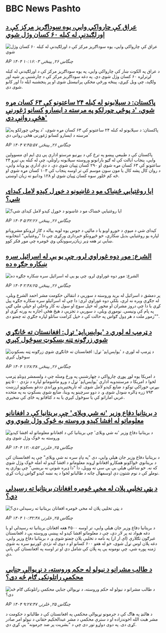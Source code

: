 # BBC News Pashto## [عراق کې چارواکي وايي، یوه سوداګریز مرکز کې د اورلګېدنې له کبله ۶۰ کسان وژل شوي](https://www.bbc.com/pashto/articles/c39zekxdxlgo?at_campaign=githubrss)![عراق کې چارواکي وايي، یوه سوداګریز مرکز کې د اورلګېدنې له کبله ۶۰ کسان وژل شوي](https://ichef.bbci.co.uk/ace/ws/240/cpsprodpb/94a9/live/ced4fda0-62f5-11f0-b1b9-2b94c1f6d9f3.jpg)_AP ۱۴۰۴ چنگاښ ۲۶, پينځنۍ ۱۰:۱۶:۰۳_د عراق په الکوت ښار کې چارواکي وايي، په یوه سوداګریز مرکز کې د اورلګېدنې له کبله لږترلږه ۶۰ کسان وژل شوي دي. په دغه سوداګریز مرکز کې د چارشنبې پر شپه اور ولګېد، چې ویل کېږي، پینځه ورځې مخکې پرانیستل شوی او پر پنجشنبه ایله دا اور کابو شوی دی.## [پاکستان: د سېلابونو له کبله ۲۴ ساعتونو کې ۶۳ کسان مړه شوي، 'د پوځي چورلکو په مرسته د ایسارو کسانو ژغورنې هڅې روانې دي'](https://www.bbc.com/pashto/articles/ckg347gdmyjo?at_campaign=githubrss)![پاکستان: د سېلابونو له کبله ۲۴ ساعتونو کې ۶۳ کسان مړه شوي، 'د پوځي چورلکو په مرسته د ایسارو کسانو ژغورنې هڅې روانې دي'](https://ichef.bbci.co.uk/ace/ws/240/cpsprodpb/de3d/live/a0d48010-62e1-11f0-83d2-4f671b8c1523.jpg)_AP ۱۴۰۴ چنگاښ ۲۶, پينځنۍ ۷:۴۵:۵۷_پاکستان کې د طبیعي پېښو په ترڅ کې د بېړنیو مرستو ادارې پي ډي ایم اې مسوولین وايي، پنجاب ایالت کې له ګڼو بارانونو وروسته سېلابونه راوتلي، چې له کبله یې تېرو ۲۴ ساعتونو کې ۶۳ کسان مړه شوي او ۲۹۰ کسان ټپيان شوي دي.
د دې ادارې یو ویاند وايي، د روان کال پشه کال یا مون سون موسم کې تر اوسه پنجاب کې ۱۰۳ کسان مړه شوي او څه کم څلور سوه کسان ټپیان شوي او ۱۲۸ ودانیو ته زیان اوښتی.## [ایا روغتیایي څښاک مو د غاښونو د خوړل کېدو لامل کېدای شي؟](https://www.bbc.com/pashto/articles/c4gdy1jn5m4o?at_campaign=githubrss)![ایا روغتیایي څښاک مو د غاښونو د خوړل کېدو لامل کېدای شي؟](https://ichef.bbci.co.uk/ace/ws/240/cpsprodpb/1216/live/dab58e20-62cb-11f0-83d2-4f671b8c1523.jpg)_AP ۱۴۰۴ چنگاښ ۲۶, پينځنۍ ۵:۳۲:۲۶_کېدای شي د مېوې د خوږو اوبو یا د مالټې د جوس یوه لويه پیاله د ګاز لرونکو مشروباتو لپاره یو روغتیایي بدیل ښکاري، خو څېړونکو خبرداری ورکړی چې دا "روغتیایي" انتخابونه ښايي تر هغه ډېر زیان‌رسوونکي وي څومره چې موږ فکر کوو.## [الشرع: موږ دوه غوراوي لرو، چې یو یې له اسرائیل سره ښکاره جګړه ده](https://www.bbc.com/pashto/articles/c9dg2672j19o?at_campaign=githubrss)![الشرع: موږ دوه غوراوي لرو، چې یو یې له اسرائیل سره ښکاره جګړه ده](https://ichef.bbci.co.uk/ace/ws/240/cpsprodpb/29c3/live/7b964bf0-62b7-11f0-83d2-4f671b8c1523.png)_AP ۱۴۰۴ چنگاښ ۲۶, پينځنۍ ۲:۴۸:۲۵_پر دمشق د اسرائیل له برید وروسته د سوریې د انتقالي حکومت مشر احمد الشرع ویلي،‌ له جګړې وېره نه لري، بلکې دوه غوراوي لري: دا چې له اسرائیلو سره ښکاره جګړه پیل کړي یا دا چې دروز مشران او مخور له خپل سوچ او سول نه کار واخلي او خپلې ملي ګټې په پام کې ونیسي.
نوموړي ویلي، د سوریې د تجزیې د هېڅ هڅې اجازه به ورنه کړي او "زموږ ملت د هر ډول ګواښ په حالت کې د خپل کرامت ساتلو لپاره جګړې ته چمتو دی".## [د ټرمپ له لوري د 'یواېس‌اېډ' تړل: افغانستان ته ځانګړي شوي زرګونه ټنه بسکوټ سوځول کېږي](https://www.bbc.com/pashto/articles/cx23vjnd4vgo?at_campaign=githubrss)![د ټرمپ له لوري د 'یواېس‌اېډ' تړل: افغانستان ته ځانګړي شوي زرګونه ټنه بسکوټ سوځول کېږي](https://ichef.bbci.co.uk/ace/ws/240/cpsprodpb/b431/live/b076e9a0-62ae-11f0-83d2-4f671b8c1523.jpg)_AP ۱۴۰۴ چنگاښ ۲۶, پينځنۍ ۱:۲۸:۳۸_د امریکا یوه لوړ پوړي چارواکي د چهارشنبې په ورځ ومنله چې د ولسمشر ډونلډ ټرمپ لخوا د امریکا د مرستندویه ادارې 'یواېس‌اېډ' تړل د وږو ماشومانو لپاره د نژدې ۵۰۰ ټنو بېړني خوراکي توکو د ضایع کېدو لامل شوی. له تاریختېرېدو وړاندې ددغو بسکوټو ارزښت ۷۹۳ زره ډالره ښودل شوی و. د دوو سرچینو په وینا، ضایع شوي بسکوټ به په متحده عربي اماراتو کې یا سوځول کېږي یا به د کثافاتو په ځای کې ښخېږي.## [د بریتانیا دفاع وزیر 'نه شي ویلای' چې بريتانیا کې د افغانانو معلوماتو له افشا کېدو وروسته به څوک وژل شوي وي](https://www.bbc.com/pashto/articles/cx2nw001wwyo?at_campaign=githubrss)![د بریتانیا دفاع وزیر 'نه شي ویلای' چې بريتانیا کې د افغانانو معلوماتو له افشا کېدو وروسته به څوک وژل شوي وي](https://ichef.bbci.co.uk/ace/ws/240/cpsprodpb/f420/live/b151e0c0-6234-11f0-b1b9-2b94c1f6d9f3.jpg)_AP ۱۴۰۴ چنگاښ ۲۵, څلرنۍ ۱۲:۰۸:۵۲_د برېتانیا دفاع وزیر جان هیلې وايي، دی "په ډاډ سره نه شي ویلای" چې په افغانستان کې د برېتانوي ځواکونو همکارو افغانانو اړوند معلوماتو د افشا کېدو له امله څوک وژل شوي که نه.
خو ښاغلي هیلې بي بي سي ته وویل، دا "دا ډېره شونې نه برېښي" چې یوازې په نوملړ کې د نوم شتون دې اوسمهال چاته د طالبانو لخوا د په نښه کېدو ګواښ زیات کړي.## [د پټې تخلیې پلان له مخې څومره افغانان بریتانیا ته رسېدلي دي؟](https://www.bbc.com/pashto/articles/c78nq886jewo?at_campaign=githubrss)![د پټې تخلیې پلان له مخې څومره افغانان بریتانیا ته رسېدلي دي؟](https://ichef.bbci.co.uk/ace/ws/240/cpsprodpb/8dea/live/2018bdd0-6230-11f0-b1b9-2b94c1f6d9f3.jpg)_AP ۱۴۰۴ چنگاښ ۲۵, څلرنۍ ۱۰:۳۲:۴۸_د برېتانیا دفاع وزیر جان هیلي وايي، تر اوسه ۴۵۰۰ هغه افغانان برېتانیا ته رسېدلي او یا دغه هېواد ته پر لار دي، چې د معلوماتو افشا کېدو له پېښې وروسته یې د افغانستان غبرګون تګلارې (اې ار ار) په نامه د تخلیې پلان چمتو شوی و.  د بریتانیا دفاع وزیر وايي، دغه پلان اوس تړل شوی، خو له هغو ۶۰۰ کسانو او د دوی له نژدې کورنیو سره به شوې ژمنه پوره شي، چې نومونه یې په پلان کې شامل دي او تر اوسه په افغانستان کې پاتې دي.## [د طالب مشرانو د نیولو له حکم وروسته، د نړیوالې جنایي محکمې راتلونکی ګام څه دی؟](https://www.bbc.com/pashto/articles/c4gdj08ry5jo?at_campaign=githubrss)![د طالب مشرانو د نیولو له حکم وروسته، د نړیوالې جنایي محکمې راتلونکی ګام څه دی؟](https://ichef.bbci.co.uk/ace/ws/240/cpsprodpb/4858/live/6fca2e40-5d85-11f0-a6b8-21ace6496903.jpg)_AP ۱۴۰۴ چنگاښ ۲۵, څلرنۍ ۹:۲۷:۴۷_د هالنډ په هاګ کې د جرمونو نړیوالې محکمې په افغانستان کې د طالبانو د حکومت د مشر هبت الله اخوندزاده او د سترې محکمې د مشر عبدالحکیم حقاني د نیولو امر صادر کړی دی.
 په دوی دواړو تور دی چې د "بشریت پر ضد جرمونه" یې کړي دي.
